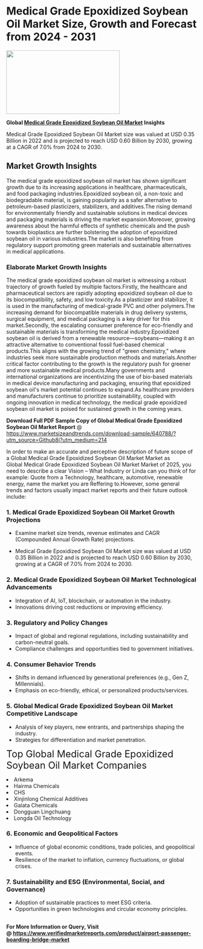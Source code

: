 <H1>Medical Grade Epoxidized Soybean Oil Market Size, Growth and Forecast from 2024 - 2031</H1><img class="aligncenter size-medium wp-image-584254" src="https://thirdeyenews.in/wp-content/uploads/2024/09/Global-Market-Research-300x168.jpeg" alt="" width="300" height="168" /><p><strong>Global&nbsp;<a href="https://www.marketsizeandtrends.com/download-sample/640788/?utm_source=Github8j?utm_medium=214">Medical Grade Epoxidized Soybean Oil Market</a> Insights</strong></p><p>Medical Grade Epoxidized Soybean Oil Market size was valued at USD 0.35 Billion in 2022 and is projected to reach USD 0.60 Billion by 2030, growing at a CAGR of 7.0% from 2024 to 2030.</p><p><h2>Market Growth Insights</h2> The medical grade epoxidized soybean oil market has shown significant growth due to its increasing applications in healthcare, pharmaceuticals, and food packaging industries.Epoxidized soybean oil, a non-toxic and biodegradable material, is gaining popularity as a safer alternative to petroleum-based plasticizers, stabilizers, and additives.The rising demand for environmentally friendly and sustainable solutions in medical devices and packaging materials is driving the market expansion.Moreover, growing awareness about the harmful effects of synthetic chemicals and the push towards bioplastics are further bolstering the adoption of epoxidized soybean oil in various industries.The market is also benefiting from regulatory support promoting green materials and sustainable alternatives in medical applications. <h3>Elaborate Market Growth Insights</h3> The medical grade epoxidized soybean oil market is witnessing a robust trajectory of growth fueled by multiple factors.Firstly, the healthcare and pharmaceutical sectors are rapidly adopting epoxidized soybean oil due to its biocompatibility, safety, and low toxicity.As a plasticizer and stabilizer, it is used in the manufacturing of medical-grade PVC and other polymers.The increasing demand for biocompatible materials in drug delivery systems, surgical equipment, and medical packaging is a key driver for this market.Secondly, the escalating consumer preference for eco-friendly and sustainable materials is transforming the medical industry.Epoxidized soybean oil is derived from a renewable resource—soybeans—making it an attractive alternative to conventional fossil fuel-based chemical products.This aligns with the growing trend of "green chemistry," where industries seek more sustainable production methods and materials.Another critical factor contributing to the growth is the regulatory push for greener and more sustainable medical products.Many governments and international organizations are incentivizing the use of bio-based materials in medical device manufacturing and packaging, ensuring that epoxidized soybean oil's market potential continues to expand.As healthcare providers and manufacturers continue to prioritize sustainability, coupled with ongoing innovation in medical technology, the medical grade epoxidized soybean oil market is poised for sustained growth in the coming years.</p><p><span class=""><strong>Download Full PDF Sample Copy of Global Medical Grade Epoxidized Soybean Oil Market Report</strong> @ <a href="https://www.marketsizeandtrends.com/download-sample/640788/?utm_source=Github8j?utm_medium=214" target="_blank">https://www.marketsizeandtrends.com/download-sample/640788/?utm_source=Github8j?utm_medium=214</a></span></p><p>In order to make an accurate and perceptive description of future scope of a Global&nbsp;Medical Grade Epoxidized Soybean Oil Market Market as Global&nbsp;Medical Grade Epoxidized Soybean Oil Market Market of 2025, you need to describe a clear Vision &ndash; What Industry or Linda can you think of for example: Quote from a Technology, healthcare, automotive, renewable energy, name the market you are Reffering to.However, some general trends and factors usually impact market reports and their future outlook include:</p><h3>1.&nbsp;<strong>Medical Grade Epoxidized Soybean Oil Market Growth Projections</strong></h3><ul><li>Examine market size trends, revenue estimates and CAGR (Compounded Annual Growth Rate) projections.</li><li><p>Medical Grade Epoxidized Soybean Oil Market size was valued at USD 0.35 Billion in 2022 and is projected to reach USD 0.60 Billion by 2030, growing at a CAGR of 7.0% from 2024 to 2030.</p></li></ul><h3>2.&nbsp;<strong>Medical Grade Epoxidized Soybean Oil Market Technological Advancements</strong></h3><ul><li>Integration of AI, IoT, blockchain, or automation in the industry.</li><li>Innovations driving cost reductions or improving efficiency.</li></ul><h3>3.&nbsp;<strong>Regulatory and Policy Changes</strong></h3><ul><li>Impact of global and regional regulations, including sustainability and carbon-neutral goals.</li><li>Compliance challenges and opportunities tied to government initiatives.</li></ul><h3>4.&nbsp;<strong>Consumer Behavior Trends</strong></h3><ul><li>Shifts in demand influenced by generational preferences (e.g., Gen Z, Millennials).</li><li>Emphasis on eco-friendly, ethical, or personalized products/services.</li></ul><h3>5.&nbsp;<strong>Global Medical Grade Epoxidized Soybean Oil Market Competitive Landscape</strong></h3><ul><li>Analysis of key players, new entrants, and partnerships shaping the industry.</li><li>Strategies for differentiation and market penetration.</li></ul><p data-pm-slice="1 1 []"><span style="color: inherit; font-family: inherit; font-size: 25px;">Top Global Medical Grade Epoxidized Soybean Oil Market Companies</span></p><div class="" data-test-id=""><p><li>Arkema</li><li> Hairma Chemicals</li><li> CHS</li><li> Xinjinlong Chemical Additives</li><li> Galata Chemicals</li><li> Dongguan Lingchuang</li><li> Longda Oil Technology</li></p></div><h3>6.&nbsp;<strong>Economic and Geopolitical Factors</strong></h3><ul><li>Influence of global economic conditions, trade policies, and geopolitical events.</li><li>Resilience of the market to inflation, currency fluctuations, or global crises.</li></ul><h3>7.&nbsp;<strong>Sustainability and ESG (Environmental, Social, and Governance)</strong></h3><ul><li>Adoption of sustainable practices to meet ESG criteria.</li><li>Opportunities in green technologies and circular economy principles.</li></ul><h2><strong style="font-size: 14px;">For More Information or Query, Visit @&nbsp;</strong><a style="background-color: #ffffff; font-size: 14px;" href="https://www.marketsizeandtrends.com/report/medical-grade-epoxidized-soybean-oil-market/" target="_blank">https://www.verifiedmarketreports.com/product/airport-passenger-boarding-bridge-market</a></h2>